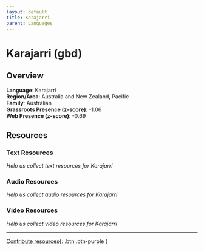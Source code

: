 ```yaml
---
layout: default
title: Karajarri
parent: Languages
---
```


# Karajarri (gbd)

## Overview

**Language**: Karajarri  
**Region/Area**: Australia and New Zealand, Pacific  
**Family**: Australian  
**Grassroots Presence (z-score)**: -1.06  
**Web Presence (z-score)**: -0.69  

## Resources

### Text Resources
*Help us collect text resources for Karajarri*

### Audio Resources
*Help us collect audio resources for Karajarri*

### Video Resources
*Help us collect video resources for Karajarri*

---

[Contribute resources](https://forms.office.com/e/1SfLJx3u1r){: .btn .btn-purple }
